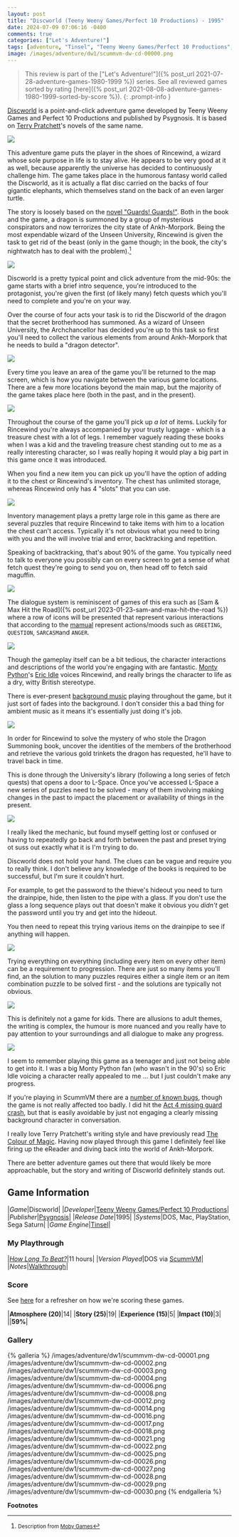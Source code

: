 ```yaml
---
layout: post
title: "Discworld (Teeny Weeny Games/Perfect 10 Productions) - 1995"
date: 2024-07-09 07:06:16 -0400
comments: true
categories: ["Let's Adventure!"]
tags: [adventure, "Tinsel", "Teeny Weeny Games/Perfect 10 Productions", "Psygnosis"]
image: /images/adventure/dw1/scummvm-dw-cd-00000.png
---
```

> This review is part of the ["Let's Adventure!"]({% post_url 2021-07-28-adventure-games-1980-1999 %}) series. See all reviewed games sorted by rating [here]({% post_url 2021-08-08-adventure-games-1980-1999-sorted-by-score %}).
{: .prompt-info }

[Discworld](https://en.wikipedia.org/wiki/Discworld_(video_game)) is a point-and-click adventure game developed by Teeny Weeny Games and Perfect 10 Productions and published by Psygnosis. It is based on [Terry Pratchett](https://en.wikipedia.org/wiki/Terry_Pratchett)'s novels of the same name.

![](/images/adventure/dw1/scummvm-dw-cd-00011.png)

This adventure game puts the player in the shoes of Rincewind, a wizard whose sole purpose in life is to stay alive. He appears to be very good at it as well, because apparently the universe has decided to continuously challenge him. The game takes place in the humorous fantasy world called the Discworld, as it is actually a flat disc carried on the backs of four gigantic elephants, which themselves stand on the back of an even larger turtle.

The story is loosely based on the [novel "Guards! Guards!"](https://en.wikipedia.org/wiki/Guards!_Guards!). Both in the book and the game, a dragon is summoned by a group of mysterious conspirators and now terrorizes the city state of Ankh-Morpork. Being the most expendable wizard of the Unseen University, Rincewind is given the task to get rid of the beast (only in the game though; in the book, the city's nightwatch has to deal with the problem).[^1]

![](/images/adventure/dw1/scummvm-dw-cd-00015.png)

Discworld is a pretty typical point and click adventure from the mid-90s: the game starts with a brief intro sequence, you're introduced to the protagonist, you're given the first (of likely many) fetch quests which you'll need to complete and you're on your way.

Over the course of four acts your task is to rid the Discworld of the dragon that the secret brotherhood has summoned. As a wizard of Unseen University, the Archchancellor has decided you're up to this task so first you'll need to collect the various elements from around Ankh-Morpork that he needs to build a "dragon detector".

![](/images/adventure/dw1/scummvm-dw-cd-00005.png)

Every time you leave an area of the game you'll be returned to the map screen, which is how you navigate between the various game locations. There are a few more locations beyond the main map, but the majority of the game takes place here (both in the past, and in the present).

![](/images/adventure/dw1/scummvm-dw-cd-00010.png)

Throughout the course of the game you'll pick up _a lot_ of items. Luckily for Rincewind you're always accompanied by your trusty luggage - which is a treasure chest with a lot of legs. I remember vaguely reading these books when I was a kid and the traveling treasure chest standing out to me as a really interesting character, so I was really hoping it would play a big part in this game once it was introduced.

When you find a new item you can pick up you'll have the option of adding it to the chest or Rincewind's inventory. The chest has unlimited storage, whereas Rincewind only has 4 "slots" that you can use.

![](/images/adventure/dw1/scummvm-dw-cd-00013.png)

Inventory management plays a pretty large role in this game as there are several puzzles that require Rincewind to take items with him to a location the chest can't access. Typically it's not obvious what you need to bring with you and the will involve trial and error, backtracking and repetition.

Speaking of backtracking, that's about 90% of the game. You typically need to talk to everyone you possibly can on every screen to get a sense of what fetch quest they're going to send you on, then head off to fetch said maguffin.

![](/images/adventure/dw1/scummvm-dw-cd-00007.png)

The dialogue system is reminiscent of games of this era such as [Sam & Max Hit the Road]({% post_url 2023-01-23-sam-and-max-hit-the-road %}) where a row of icons will be presented that represent various interactions that according to the [mamual](https://archive.org/details/discworld-manual/page/n7/mode/2up) represent actions/moods such as `GREETING`, `QUESTION`, `SARCASM`and `ANGER`.

![](/images/adventure/dw1/scummvm-dw-cd-00009.png)

Though the gameplay itself can be a bit tedious, the character interactions and descriptions of the world you're engaging with are fantastic. [Monty Python](https://en.wikipedia.org/wiki/Monty_Python)'s [Eric Idle](https://en.wikipedia.org/wiki/Eric_Idle) voices Rincewind, and really brings the character to life as a dry, witty British stereotype.

There is ever-present [background music](https://www.youtube.com/watch?v=_dxSji16tOc&list=PL9434353ADDF48CD6) playing throughout the game, but it just sort of fades into the background. I don't consider this a bad thing for ambient music as it means it's essentially just doing it's job.

![](/images/adventure/dw1/scummvm-dw-cd-00019.png)

In order for Rincewind to solve the mystery of who stole the Dragon Summoning book, uncover the identities of the members of the brotherhood and retrieve the various gold trinkets the dragon has requested, he'll have to travel back in time.

This is done through the University's library (following a long series of fetch quests) that opens a door to L-Space. Once you've accessed L-Space a new series of puzzles need to be solved - many of them involving making changes in the past to impact the placement or availability of things in the present.

![](/images/adventure/dw1/scummvm-dw-cd-00020.png)

I really liked the mechanic, but found myself getting lost or confused or having to repeatedly go back and forth between the past and preset trying ot suss out exactly what it is I'm trying to do.

Discworld does not hold your hand. The clues can be vague and require you to really think. I don't believe any knowledge of the books is required to be successful, but I'm sure it couldn't hurt.

For example, to get the password to the thieve's hideout you need to turn the drainpipe, hide, then listen to the pipe with a glass. If you don't use the glass a long sequence plays out that doesn't make it obvious you _didn't_ get the password until you try and get into the hideout.

You then need to repeat this trying various items on the drainpipe to see if anything will happen.

![](/images/adventure/dw1/scummvm-dw-cd-00024.png)

Trying everything on everything (including every item on every other item) can be a requirement to progression. There are just so many items you'll find, an the solution to many puzzles requires either a single item or an item combination puzzle to be solved first - and the solutions are typically not obvious.

![](/images/adventure/dw1/scummvm-dw-cd-00023.png)

This is definitely not a game for kids. There are allusions to adult themes, the writing is complex, the humour is more nuanced and you really have to pay attention to your surroundings and all dialogue to make any progress.

![](/images/adventure/dw1/scummvm-dw-cd-00031.png)

I seem to remember playing this game as a teenager and just not being able to get into it. I was a big Monty Python fan (who wasn't in the 90's) so Eric Idle voicing a character really appealed to me ... but I just couldn't make any progress.

If you're playing in ScummVM there are a [number of known bugs](https://bugs.scummvm.org/query?game=Discworld&status=new&status=pending&order=priority), though the game is not really affected too badly. I did hit the [Act 4 missing guard crash](https://bugs.scummvm.org/ticket/10659), but that is easily avoidable by just not engaging a clearly missing background character in conversation.

I really love Terry Pratchett's writing style and have previously read [The Colour of Magic](https://en.wikipedia.org/wiki/The_Colour_of_Magic). Having now played through this game I definitely feel like firing up the eReader and diving back into the world of Ankh-Morpork.

There are better adventure games out there that would likely be more approachable, but the story and writing of Discworld definitely stands out.

## Game Information

|*Game*|Discworld|
|*Developer*|[Teeny Weeny Games/Perfect 10 Productions](https://en.wikipedia.org/wiki/Perfect_Entertainment)|
|*Publisher*|[Psygnosis](https://en.wikipedia.org/wiki/Psygnosis)|
|*Release Date*|1995|
|*Systems*|DOS, Mac, PlayStation, Sega Saturn|
|*Game Engine*|[Tinsel](https://wiki.scummvm.org/index.php?title=Tinsel)|

### My Playthrough

|[*How Long To Beat?*](https://howlongtobeat.com/game/2589)|11 hours|
|*Version Played*|DOS via [ScummVM](https://www.scummvm.org/)|
|*Notes*|[Walkthrough](https://adventuregamers.com/walkthrough/full/discworld)|

### Score

See [here](https://www.alexbevi.com/blog/2021/07/28/adventure-games-1980-1999/#scoring) for a refresher on how we're scoring these games.

|**Atmosphere (20)**|14|
|**Story (25)**|19|
|**Experience (15)**|5|
|**Impact (10)**|3|
||**59%**|

### Gallery

{% galleria %}
/images/adventure/dw1/scummvm-dw-cd-00001.png
/images/adventure/dw1/scummvm-dw-cd-00002.png
/images/adventure/dw1/scummvm-dw-cd-00003.png
/images/adventure/dw1/scummvm-dw-cd-00004.png
/images/adventure/dw1/scummvm-dw-cd-00006.png
/images/adventure/dw1/scummvm-dw-cd-00008.png
/images/adventure/dw1/scummvm-dw-cd-00012.png
/images/adventure/dw1/scummvm-dw-cd-00014.png
/images/adventure/dw1/scummvm-dw-cd-00016.png
/images/adventure/dw1/scummvm-dw-cd-00017.png
/images/adventure/dw1/scummvm-dw-cd-00018.png
/images/adventure/dw1/scummvm-dw-cd-00021.png
/images/adventure/dw1/scummvm-dw-cd-00022.png
/images/adventure/dw1/scummvm-dw-cd-00025.png
/images/adventure/dw1/scummvm-dw-cd-00026.png
/images/adventure/dw1/scummvm-dw-cd-00027.png
/images/adventure/dw1/scummvm-dw-cd-00028.png
/images/adventure/dw1/scummvm-dw-cd-00029.png
/images/adventure/dw1/scummvm-dw-cd-00030.png
{% endgalleria %}

**Footnotes**

[^1]: <small>Description from [Moby Games](https://www.mobygames.com/game/92/altered-destiny/)</small>

